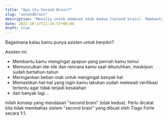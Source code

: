 ```yaml
---
title: "Apa itu Second Brain?"
slug: "secondbrain"
description: "Menulis untuk membuat otak kedua (second brain). Membantu kita untuk berpikir"
date: 2022-10-17T11:24:57+08:00
draft: true
---
```


Bagaimana kalau kamu punya asisten untuk berpikir?  

Asisten ini:   
- Membantu kamu mengingat apapun yang pernah kamu temui
- Memunculkan ide-ide dan rencana kamu saat dibutuhkan, meskipun sudah bertahun-tahun 
- Meringankan beban otak untuk mengingat banyak hal
- Memastikan hal-hal yang ingin kamu lakukan sudah melewati verifikasi tertentu agar tidak terjadi kesalahan
- dan banyak lagi...   

Inilah konsep yang mendasari "second brain" (otak kedua). Perlu dicatat kita tidak membahas sistem "second brain" yang dibuat oleh Tiago Forte secara 1:1.
